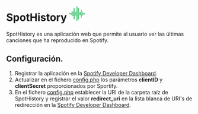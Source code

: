 # SpotHistory <img src="././images/SpotHistory.svg" height="40px">

SpotHistory es una aplicación web que permite al usuario ver las últimas canciones que ha reproducido en Spotify.


## Configuración.
1. Registrar la aplicación en la [Spotify Developer Dashboard](https://developer.spotify.com/dashboard/).
2. Actualizar en el fichero [config.php](./includes/config.php) los parámetros <b>clientID</b> y <b>clientSecret</b> proporcionados por Sportify.
3. En el fichero [config.php](./includes/config.php) establecer la URI de la carpeta raíz de SpotHistory y registrar el valor <b>redirect_uri</b> en la lista blanca de URI's de redirección en la [Spotify Developer Dashboard](https://developer.spotify.com/dashboard/).
